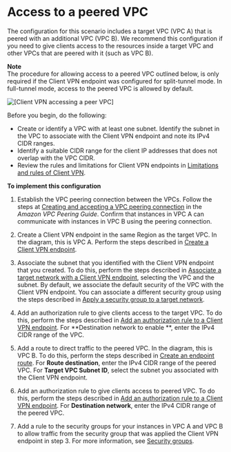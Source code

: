 # Access to a peered VPC<a name="scenario-peered"></a>

The configuration for this scenario includes a target VPC \(VPC A\) that is peered with an additional VPC \(VPC B\)\. We recommend this configuration if you need to give clients access to the resources inside a target VPC and other VPCs that are peered with it \(such as VPC B\)\.

**Note**  
The procedure for allowing access to a peered VPC outlined below, is only required if the Client VPN endpoint was configured for split\-tunnel mode\. In full\-tunnel mode, access to the peered VPC is allowed by default\.

![\[Client VPN accessing a peer VPC\]](http://docs.aws.amazon.com/vpn/latest/clientvpn-admin/images/client-vpn-scenario-peer-vpc.png)

Before you begin, do the following:
+ Create or identify a VPC with at least one subnet\. Identify the subnet in the VPC to associate with the Client VPN endpoint and note its IPv4 CIDR ranges\.
+ Identify a suitable CIDR range for the client IP addresses that does not overlap with the VPC CIDR\. 
+ Review the rules and limitations for Client VPN endpoints in [Limitations and rules of Client VPN](what-is.md#what-is-limitations)\.

**To implement this configuration**

1. Establish the VPC peering connection between the VPCs\. Follow the steps at [Creating and accepting a VPC peering connection](https://docs.aws.amazon.com/vpc/latest/peering/create-vpc-peering-connection.html) in the *Amazon VPC Peering Guide*\. Confirm that instances in VPC A can communicate with instances in VPC B using the peering connection\.

1. Create a Client VPN endpoint in the same Region as the target VPC\. In the diagram, this is VPC A\. Perform the steps described in [Create a Client VPN endpoint](cvpn-working-endpoints.md#cvpn-working-endpoint-create)\.

1. Associate the subnet that you identified with the Client VPN endpoint that you created\. To do this, perform the steps described in [Associate a target network with a Client VPN endpoint](cvpn-working-target.md#cvpn-working-target-associate), selecting the VPC and the subnet\. By default, we associate the default security of the VPC with the Client VPN endpoint\. You can associate a different security group using the steps described in [Apply a security group to a target network](cvpn-working-target.md#cvpn-working-target-apply)\.

1. Add an authorization rule to give clients access to the target VPC\. To do this, perform the steps described in [Add an authorization rule to a Client VPN endpoint](cvpn-working-rules.md#cvpn-working-rule-authorize)\. For **Destination network to enable **, enter the IPv4 CIDR range of the VPC\.

1. Add a route to direct traffic to the peered VPC\. In the diagram, this is VPC B\. To do this, perform the steps described in [Create an endpoint route](cvpn-working-routes.md#cvpn-working-routes-create)\. For **Route destination**, enter the IPv4 CIDR range of the peered VPC\. For **Target VPC Subnet ID**, select the subnet you associated with the Client VPN endpoint\.

1. Add an authorization rule to give clients access to peered VPC\. To do this, perform the steps described in [Add an authorization rule to a Client VPN endpoint](cvpn-working-rules.md#cvpn-working-rule-authorize)\. For **Destination network**, enter the IPv4 CIDR range of the peered VPC\.

1. Add a rule to the security groups for your instances in VPC A and VPC B to allow traffic from the security group that was applied the Client VPN endpoint in step 3\. For more information, see [Security groups](client-authorization.md#security-groups)\.